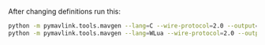 After changing definitions run this:

```bash
python -m pymavlink.tools.mavgen --lang=C --wire-protocol=2.0 --output=src/mavlink/v2.0 message_definitions/v1.0/titan.xml
python -m pymavlink.tools.mavgen --lang=WLua --wire-protocol=2.0 --output=src/mavlink/altamus_mavlink message_definitions/v1.0/titan.xml
```